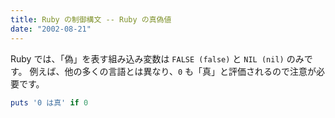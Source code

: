 ```yaml
---
title: Ruby の制御構文 -- Ruby の真偽値
date: "2002-08-21"
---
```


Ruby では、「偽」を表す組み込み変数は `FALSE (false)` と `NIL (nil)` のみです。
例えば、他の多くの言語とは異なり、`0` も「真」と評価されるので注意が必要です。

```ruby
puts '0 は真' if 0
```

